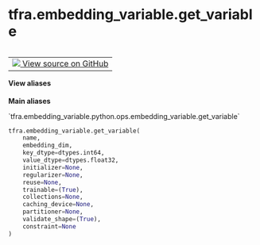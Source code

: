 <div itemscope itemtype="http://developers.google.com/ReferenceObject">
<meta itemprop="name" content="tfra.embedding_variable.get_variable" />
<meta itemprop="path" content="Stable" />
</div>

# tfra.embedding_variable.get_variable

<!-- Insert buttons and diff -->

<table class="tfo-notebook-buttons tfo-api" align="left">

<td>
  <a target="_blank" href="https://github.com/tensorflow/recommenders-addons/tree/master/tensorflow_recommenders_addons/embedding_variable/python/ops/embedding_variable.py">
    <img src="https://www.tensorflow.org/images/GitHub-Mark-32px.png" />
    View source on GitHub
  </a>
</td></table>





<section class="expandable">
  <h4 class="showalways">View aliases</h4>
  <p>
<b>Main aliases</b>
<p>`tfra.embedding_variable.python.ops.embedding_variable.get_variable`</p>
</p>
</section>

``` python
tfra.embedding_variable.get_variable(
    name,
    embedding_dim,
    key_dtype=dtypes.int64,
    value_dtype=dtypes.float32,
    initializer=None,
    regularizer=None,
    reuse=None,
    trainable=(True),
    collections=None,
    caching_device=None,
    partitioner=None,
    validate_shape=(True),
    constraint=None
)
```



<!-- Placeholder for "Used in" -->
